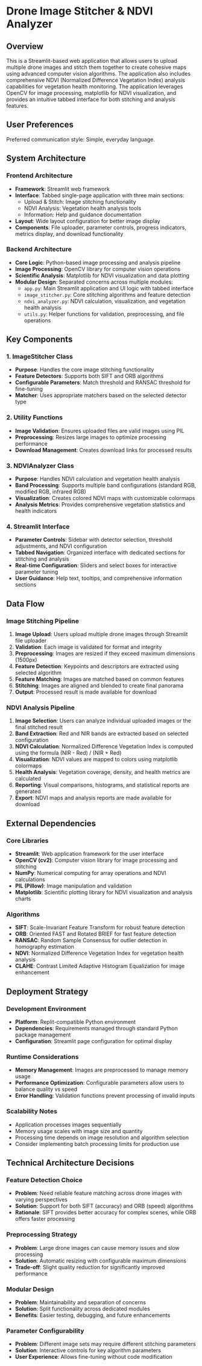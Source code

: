 # Drone Image Stitcher & NDVI Analyzer

## Overview

This is a Streamlit-based web application that allows users to upload multiple drone images and stitch them together to create cohesive maps using advanced computer vision algorithms. The application also includes comprehensive NDVI (Normalized Difference Vegetation Index) analysis capabilities for vegetation health monitoring. The application leverages OpenCV for image processing, matplotlib for NDVI visualization, and provides an intuitive tabbed interface for both stitching and analysis features.

## User Preferences

Preferred communication style: Simple, everyday language.

## System Architecture

### Frontend Architecture
- **Framework**: Streamlit web framework
- **Interface**: Tabbed single-page application with three main sections:
  - Upload & Stitch: Image stitching functionality
  - NDVI Analysis: Vegetation health analysis tools
  - Information: Help and guidance documentation
- **Layout**: Wide layout configuration for better image display
- **Components**: File uploader, parameter controls, progress indicators, metrics display, and download functionality

### Backend Architecture
- **Core Logic**: Python-based image processing and analysis pipeline
- **Image Processing**: OpenCV library for computer vision operations
- **Scientific Analysis**: Matplotlib for NDVI visualization and data plotting
- **Modular Design**: Separated concerns across multiple modules:
  - `app.py`: Main Streamlit application and UI logic with tabbed interface
  - `image_stitcher.py`: Core stitching algorithms and feature detection
  - `ndvi_analyzer.py`: NDVI calculation, visualization, and vegetation health analysis
  - `utils.py`: Helper functions for validation, preprocessing, and file operations

## Key Components

### 1. ImageStitcher Class
- **Purpose**: Handles the core image stitching functionality
- **Feature Detectors**: Supports both SIFT and ORB algorithms
- **Configurable Parameters**: Match threshold and RANSAC threshold for fine-tuning
- **Matcher**: Uses appropriate matchers based on the selected detector type

### 2. Utility Functions
- **Image Validation**: Ensures uploaded files are valid images using PIL
- **Preprocessing**: Resizes large images to optimize processing performance
- **Download Management**: Creates download links for processed results

### 3. NDVIAnalyzer Class
- **Purpose**: Handles NDVI calculation and vegetation health analysis
- **Band Processing**: Supports multiple band configurations (standard RGB, modified RGB, infrared RGB)
- **Visualization**: Creates colored NDVI maps with customizable colormaps
- **Analysis Metrics**: Provides comprehensive vegetation statistics and health indicators

### 4. Streamlit Interface
- **Parameter Controls**: Sidebar with detector selection, threshold adjustments, and NDVI configuration
- **Tabbed Navigation**: Organized interface with dedicated sections for stitching and analysis
- **Real-time Configuration**: Sliders and select boxes for interactive parameter tuning
- **User Guidance**: Help text, tooltips, and comprehensive information sections

## Data Flow

### Image Stitching Pipeline
1. **Image Upload**: Users upload multiple drone images through Streamlit file uploader
2. **Validation**: Each image is validated for format and integrity
3. **Preprocessing**: Images are resized if they exceed maximum dimensions (1500px)
4. **Feature Detection**: Keypoints and descriptors are extracted using selected algorithm
5. **Feature Matching**: Images are matched based on common features
6. **Stitching**: Images are aligned and blended to create final panorama
7. **Output**: Processed result is made available for download

### NDVI Analysis Pipeline
1. **Image Selection**: Users can analyze individual uploaded images or the final stitched result
2. **Band Extraction**: Red and NIR bands are extracted based on selected configuration
3. **NDVI Calculation**: Normalized Difference Vegetation Index is computed using the formula (NIR - Red) / (NIR + Red)
4. **Visualization**: NDVI values are mapped to colors using matplotlib colormaps
5. **Health Analysis**: Vegetation coverage, density, and health metrics are calculated
6. **Reporting**: Visual comparisons, histograms, and statistical reports are generated
7. **Export**: NDVI maps and analysis reports are made available for download

## External Dependencies

### Core Libraries
- **Streamlit**: Web application framework for the user interface
- **OpenCV (cv2)**: Computer vision library for image processing and stitching
- **NumPy**: Numerical computing for array operations and NDVI calculations
- **PIL (Pillow)**: Image manipulation and validation
- **Matplotlib**: Scientific plotting library for NDVI visualization and analysis charts

### Algorithms
- **SIFT**: Scale-Invariant Feature Transform for robust feature detection
- **ORB**: Oriented FAST and Rotated BRIEF for fast feature detection
- **RANSAC**: Random Sample Consensus for outlier detection in homography estimation
- **NDVI**: Normalized Difference Vegetation Index for vegetation health analysis
- **CLAHE**: Contrast Limited Adaptive Histogram Equalization for image enhancement

## Deployment Strategy

### Development Environment
- **Platform**: Replit-compatible Python environment
- **Dependencies**: Requirements managed through standard Python package management
- **Configuration**: Streamlit page configuration for optimal display

### Runtime Considerations
- **Memory Management**: Images are preprocessed to manage memory usage
- **Performance Optimization**: Configurable parameters allow users to balance quality vs speed
- **Error Handling**: Validation functions prevent processing of invalid inputs

### Scalability Notes
- Application processes images sequentially
- Memory usage scales with image size and quantity
- Processing time depends on image resolution and algorithm selection
- Consider implementing batch processing limits for production use

## Technical Architecture Decisions

### Feature Detection Choice
- **Problem**: Need reliable feature matching across drone images with varying perspectives
- **Solution**: Support for both SIFT (accuracy) and ORB (speed) algorithms
- **Rationale**: SIFT provides better accuracy for complex scenes, while ORB offers faster processing

### Preprocessing Strategy
- **Problem**: Large drone images can cause memory issues and slow processing
- **Solution**: Automatic resizing with configurable maximum dimensions
- **Trade-off**: Slight quality reduction for significantly improved performance

### Modular Design
- **Problem**: Maintainability and separation of concerns
- **Solution**: Split functionality across dedicated modules
- **Benefits**: Easier testing, debugging, and future enhancements

### Parameter Configurability
- **Problem**: Different image sets may require different stitching parameters
- **Solution**: Interactive controls for key algorithm parameters
- **User Experience**: Allows fine-tuning without code modification
